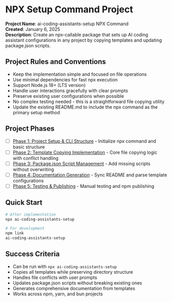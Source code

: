 # NPX Setup Command Project

**Project Name**: ai-coding-assistants-setup NPX Command  
**Created**: January 6, 2025  
**Description**: Create an npx-callable package that sets up AI coding assistant configurations in any project by copying templates and updating package.json scripts.

## Project Rules and Conventions

- Keep the implementation simple and focused on file operations
- Use minimal dependencies for fast npx execution
- Support Node.js 18+ (LTS version)
- Handle user interactions gracefully with clear prompts
- Preserve existing user configurations when possible
- No complex testing needed - this is a straightforward file copying utility
- Update the existing README.md to include the npx command as the primary setup method

## Project Phases

- [ ] [Phase 1: Project Setup & CLI Structure](phase-1.md) - Initialize npx command and basic structure
- [ ] [Phase 2: Template Copying Implementation](phase-2.md) - Core file copying logic with conflict handling
- [ ] [Phase 3: Package.json Script Management](phase-3.md) - Add missing scripts without overwriting
- [ ] [Phase 4: Documentation Generation](phase-4.md) - Sync README and parse template configurations
- [ ] [Phase 5: Testing & Publishing](phase-5.md) - Manual testing and npm publishing

## Quick Start

```bash
# After implementation
npx ai-coding-assistants-setup

# For development
npm link
ai-coding-assistants-setup
```

## Success Criteria

- Can be run with `npx ai-coding-assistants-setup`
- Copies all templates while preserving directory structure
- Handles file conflicts with user prompts
- Updates package.json scripts without breaking existing ones
- Generates comprehensive documentation from templates
- Works across npm, yarn, and bun projects